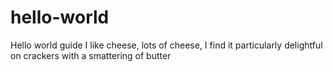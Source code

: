 # hello-world
Hello world guide
I like cheese, lots of cheese, I find it particularly delightful on crackers with a smattering of butter
